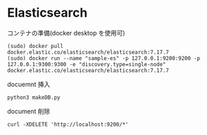 # Elasticsearch

コンテナの準備(docker desktop を使用可)
```
(sudo) docker pull docker.elastic.co/elasticsearch/elasticsearch:7.17.7
(sudo) docker run --name "sample-es" -p 127.0.0.1:9200:9200 -p 127.0.0.1:9300:9300 -e "discovery.type=single-node" docker.elastic.co/elasticsearch/elasticsearch:7.17.7
```

docuemnt 挿入
```
python3 makeDB.py
```

document 削除
```
curl -XDELETE 'http://localhost:9200/*'
```


